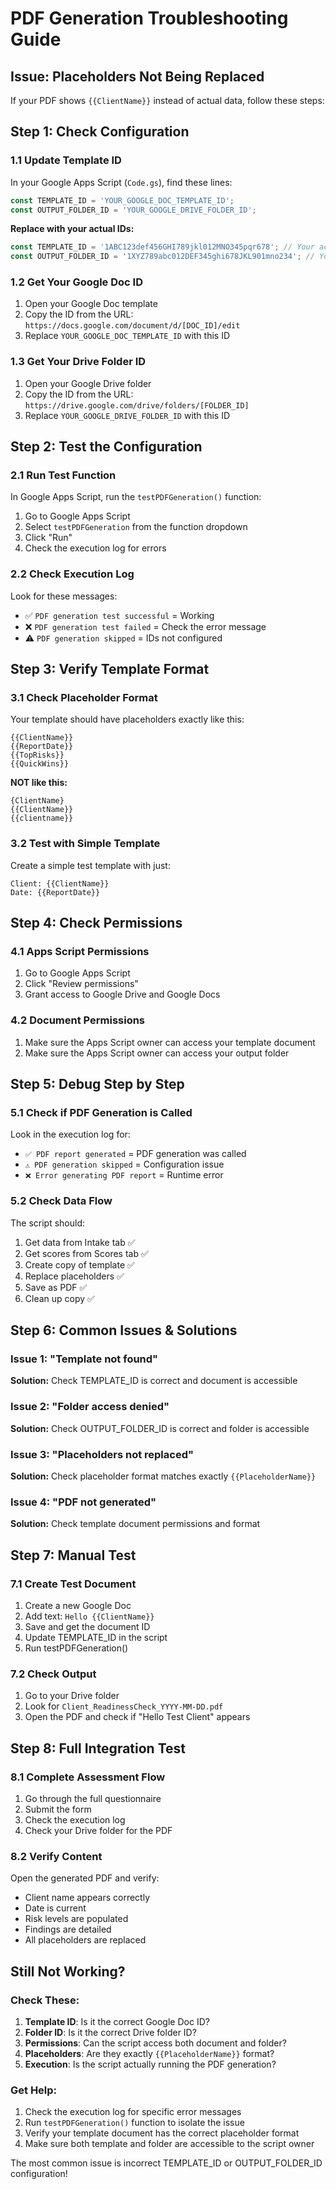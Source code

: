 # PDF Generation Troubleshooting Guide

## Issue: Placeholders Not Being Replaced

If your PDF shows `{{ClientName}}` instead of actual data, follow these steps:

## Step 1: Check Configuration

### 1.1 Update Template ID
In your Google Apps Script (`Code.gs`), find these lines:
```javascript
const TEMPLATE_ID = 'YOUR_GOOGLE_DOC_TEMPLATE_ID';
const OUTPUT_FOLDER_ID = 'YOUR_GOOGLE_DRIVE_FOLDER_ID';
```

**Replace with your actual IDs:**
```javascript
const TEMPLATE_ID = '1ABC123def456GHI789jkl012MNO345pqr678'; // Your actual Google Doc ID
const OUTPUT_FOLDER_ID = '1XYZ789abc012DEF345ghi678JKL901mno234'; // Your actual Drive folder ID
```

### 1.2 Get Your Google Doc ID
1. Open your Google Doc template
2. Copy the ID from the URL: `https://docs.google.com/document/d/[DOC_ID]/edit`
3. Replace `YOUR_GOOGLE_DOC_TEMPLATE_ID` with this ID

### 1.3 Get Your Drive Folder ID
1. Open your Google Drive folder
2. Copy the ID from the URL: `https://drive.google.com/drive/folders/[FOLDER_ID]`
3. Replace `YOUR_GOOGLE_DRIVE_FOLDER_ID` with this ID

## Step 2: Test the Configuration

### 2.1 Run Test Function
In Google Apps Script, run the `testPDFGeneration()` function:
1. Go to Google Apps Script
2. Select `testPDFGeneration` from the function dropdown
3. Click "Run"
4. Check the execution log for errors

### 2.2 Check Execution Log
Look for these messages:
- ✅ `PDF generation test successful` = Working
- ❌ `PDF generation test failed` = Check the error message
- ⚠️ `PDF generation skipped` = IDs not configured

## Step 3: Verify Template Format

### 3.1 Check Placeholder Format
Your template should have placeholders exactly like this:
```
{{ClientName}}
{{ReportDate}}
{{TopRisks}}
{{QuickWins}}
```

**NOT like this:**
```
{ClientName}
{{ClientName}}
{{clientname}}
```

### 3.2 Test with Simple Template
Create a simple test template with just:
```
Client: {{ClientName}}
Date: {{ReportDate}}
```

## Step 4: Check Permissions

### 4.1 Apps Script Permissions
1. Go to Google Apps Script
2. Click "Review permissions"
3. Grant access to Google Drive and Google Docs

### 4.2 Document Permissions
1. Make sure the Apps Script owner can access your template document
2. Make sure the Apps Script owner can access your output folder

## Step 5: Debug Step by Step

### 5.1 Check if PDF Generation is Called
Look in the execution log for:
- `✅ PDF report generated` = PDF generation was called
- `⚠️ PDF generation skipped` = Configuration issue
- `❌ Error generating PDF report` = Runtime error

### 5.2 Check Data Flow
The script should:
1. Get data from Intake tab ✅
2. Get scores from Scores tab ✅
3. Create copy of template ✅
4. Replace placeholders ✅
5. Save as PDF ✅
6. Clean up copy ✅

## Step 6: Common Issues & Solutions

### Issue 1: "Template not found"
**Solution:** Check TEMPLATE_ID is correct and document is accessible

### Issue 2: "Folder access denied"
**Solution:** Check OUTPUT_FOLDER_ID is correct and folder is accessible

### Issue 3: "Placeholders not replaced"
**Solution:** Check placeholder format matches exactly `{{PlaceholderName}}`

### Issue 4: "PDF not generated"
**Solution:** Check template document permissions and format

## Step 7: Manual Test

### 7.1 Create Test Document
1. Create a new Google Doc
2. Add text: `Hello {{ClientName}}`
3. Save and get the document ID
4. Update TEMPLATE_ID in the script
5. Run testPDFGeneration()

### 7.2 Check Output
1. Go to your Drive folder
2. Look for `Client_ReadinessCheck_YYYY-MM-DD.pdf`
3. Open the PDF and check if "Hello Test Client" appears

## Step 8: Full Integration Test

### 8.1 Complete Assessment Flow
1. Go through the full questionnaire
2. Submit the form
3. Check the execution log
4. Check your Drive folder for the PDF

### 8.2 Verify Content
Open the generated PDF and verify:
- Client name appears correctly
- Date is current
- Risk levels are populated
- Findings are detailed
- All placeholders are replaced

## Still Not Working?

### Check These:
1. **Template ID**: Is it the correct Google Doc ID?
2. **Folder ID**: Is it the correct Drive folder ID?
3. **Permissions**: Can the script access both document and folder?
4. **Placeholders**: Are they exactly `{{PlaceholderName}}` format?
5. **Execution**: Is the script actually running the PDF generation?

### Get Help:
1. Check the execution log for specific error messages
2. Run `testPDFGeneration()` function to isolate the issue
3. Verify your template document has the correct placeholder format
4. Make sure both template and folder are accessible to the script owner

The most common issue is incorrect TEMPLATE_ID or OUTPUT_FOLDER_ID configuration!




